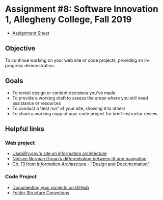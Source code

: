 # Assignment #8: Software Innovation 1, Allegheny College, Fall 2019

* [Assignment Sheet](CMPSC%20480%20-%20Assignment%208.pdf)

## Objective

To continue working on your web site or code projects, providing an in-progress demonstration.

## Goals

* To revisit design or content decisions you've made
* To provide a working draft to assess the areas where you still need assistance or resources
* To conduct a \test run" of your site, showing it to others
* To share a working copy of your code project for brief instructor review

## Helpful links

### Web project

* [Usability.gov's site on information architecture](https://www.usability.gov/what-and-why/information-architecture.html)
* [Nielsen Norman Group's differentiation between IA and navigation](https://www.nngroup.com/articles/ia-vs-navigation/)
* [Ch. 13 from _Information Architecture_ - "Design and Documentation"](https://github.com/allegheny-college-cmpsc-480-fall-2019/course-materials/blob/master/Readings/Rosenfeld%20-%20Morville%20-%20Arango%20-%20Information%20Architecture%20-%2013%20-%20Design%20and%20Documentation.pdf)

### Code Project

* [Documenting your projects on GitHub](https://guides.github.com/features/wikis/)
* [Folder Structure Convetions](https://github.com/kriasoft/Folder-Structure-Conventions)